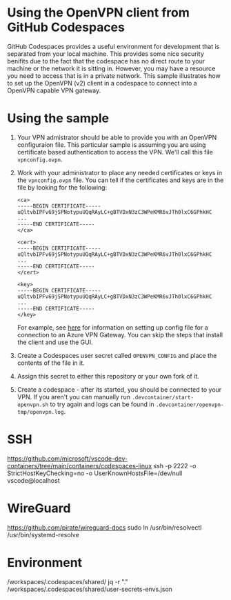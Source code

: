 # Using the OpenVPN client from GitHub Codespaces

GitHub Codespaces provides a useful environment for development that is separated from your local machine. This provides some nice security benifits due to the fact that the codespace has no direct route to your machine or the network it is sitting in. However, you may have a resource you need to access that is in a private network. This sample illustrates how to set up the OpenVPN (v2) client in a codespace to connect into a OpenVPN capable VPN gateway.

# Using the sample

1. Your VPN admistrator should be able to provide you with an OpenVPN configuraion file. This particular sample is assuming you are using certificate based authentication to access the VPN. We'll call this file `vpnconfig.ovpn`.
2. Work with your administrator to place any needed certificates or keys in the `vpnconfig.ovpn` file. You can tell if the certificates and keys are in the file by looking for the following:

    ```
    <ca>
    -----BEGIN CERTIFICATE-----
    uQltvbIPFv69jSPNotypuUQqRAyLC+gBTVDxN3zC3WPeKMR6vJTh0lxC6GPhkHC
    ...
    -----END CERTIFICATE-----
    </ca>

    <cert>
    -----BEGIN CERTIFICATE-----
    uQltvbIPFv69jSPNotypuUQqRAyLC+gBTVDxN3zC3WPeKMR6vJTh0lxC6GPhkHC
    ...
    -----END CERTIFICATE-----
    </cert>

    <key>
    -----BEGIN CERTIFICATE-----
    uQltvbIPFv69jSPNotypuUQqRAyLC+gBTVDxN3zC3WPeKMR6vJTh0lxC6GPhkHC
    ...
    -----END CERTIFICATE-----
    </key>

    ```
    
    For example, see [here](https://docs.microsoft.com/en-us/azure/vpn-gateway/vpn-gateway-howto-openvpn-clients#linux) for information on setting up config file for a connection to an Azure VPN Gateway. You can skip the steps that install the client and use the GUI.
3. Create a Codespaces user secret called `OPENVPN_CONFIG` and place the contents of the file in it.
4. Assign this secret to either this repository or your own fork of it.
5. Create a codespace - after its started, you should be connected to your VPN. If you aren't you can manually run `.devcontainer/start-openvpn.sh` to try again and logs can be found in `.devcontainer/openvpn-tmp/openvpn.log`.

# SSH
https://github.com/microsoft/vscode-dev-containers/tree/main/containers/codespaces-linux
ssh -p 2222 -o StrictHostKeyChecking=no -o UserKnownHostsFile=/dev/null vscode@localhost

# WireGuard
https://github.com/pirate/wireguard-docs
sudo ln /usr/bin/resolvectl /usr/bin/systemd-resolve

# Environment
/workspaces/.codespaces/shared/
jq -r "."  /workspaces/.codespaces/shared/user-secrets-envs.json
